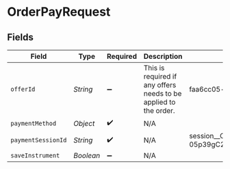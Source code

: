 # OrderPayRequest


## Fields

| Field                                                                                                                | Type                                                                                                                 | Required                                                                                                             | Description                                                                                                          | Example                                                                                                              |
| -------------------------------------------------------------------------------------------------------------------- | -------------------------------------------------------------------------------------------------------------------- | -------------------------------------------------------------------------------------------------------------------- | -------------------------------------------------------------------------------------------------------------------- | -------------------------------------------------------------------------------------------------------------------- |
| `offerId`                                                                                                            | *String*                                                                                                             | :heavy_minus_sign:                                                                                                   | This is required if any offers needs to be applied to the order.                                                     | faa6cc05-d1e2-401c-b0cf-0c9db3ff0f0b                                                                                 |
| `paymentMethod`                                                                                                      | *Object*                                                                                                             | :heavy_check_mark:                                                                                                   | N/A                                                                                                                  |                                                                                                                      |
| `paymentSessionId`                                                                                                   | *String*                                                                                                             | :heavy_check_mark:                                                                                                   | N/A                                                                                                                  | session__CvcEmNKDkmERQrxnx39ibhJ3Ii034pjc8ZVxf3qcgEXCWlgDDlHRgz2XYZCqpajDQSXMMtCusPgOIxYP2LZx0-05p39gC2Vgmq1RAj--gcn |
| `saveInstrument`                                                                                                     | *Boolean*                                                                                                            | :heavy_minus_sign:                                                                                                   | N/A                                                                                                                  |                                                                                                                      |